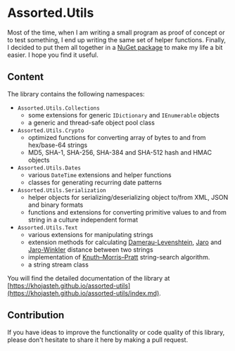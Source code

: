 
# Assorted.Utils

Most of the time, when I am writing a small program as proof of concept or to test something, I end up writing the same set of helper functions. Finally, I decided to put them all together in a [NuGet package](https://www.nuget.org/packages/Assorted.Utils/) to make my life a bit easier. I hope you find it useful.

## Content

The library contains the following namespaces:

- `Assorted.Utils.Collections`
  - some extensions for generic `IDictionary` and `IEnumerable` objects
  - a generic and thread-safe object pool class
- `Assorted.Utils.Crypto`
  - optimized functions for converting array of bytes to and from hex/base-64 strings
  - MD5, SHA-1, SHA-256, SHA-384 and SHA-512 hash and HMAC objects
- `Assorted.Utils.Dates`
  - various `DateTime` extensions and helper functions
  - classes for generating recurring date patterns
- `Assorted.Utils.Serialization`
  - helper objects for serializing/deserializing object to/from XML, JSON and binary formats
  - functions and extensions for converting primitive values to and from string in a culture independent format
- `Assorted.Utils.Text`
  - various extensions for manipulating strings
  - extension methods for calculating [Damerau-Levenshtein](https://en.wikipedia.org/wiki/Damerau%E2%80%93Levenshtein_distance), [Jaro](https://en.wikipedia.org/wiki/Jaro%E2%80%93Winkler_distance) and [Jaro-Winkler](https://en.wikipedia.org/wiki/Jaro%E2%80%93Winkler_distance) distance between two strings
  - implementation of [Knuth–Morris–Pratt](https://en.wikipedia.org/wiki/Knuth%E2%80%93Morris%E2%80%93Pratt_algorithm) string-search algorithm.
  - a string stream class

You will find the detailed documentation of the library at [https://khojasteh.github.io/assorted-utils](https://khojasteh.github.io/assorted-utils/index.md).

## Contribution

If you have ideas to improve the functionality or code quality of this library, please don't hesitate to share it here by making a pull request.